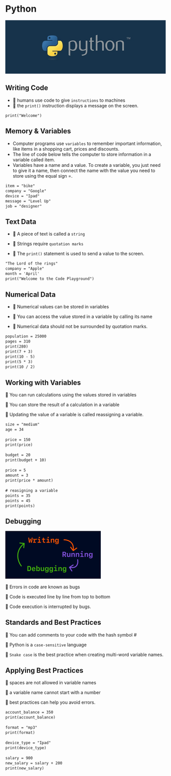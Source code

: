# Python
<img src="./images/python.jpg" />

## Writing Code
- 🌟 humans use code to give `instructions` to machines
- 🌟 the `print()` instruction displays a message on the screen.
```
print("Welcome")
```

## Memory & Variables
- Computer programs use `variables` to remember important information, like items in a shopping cart, prices and discounts.
- The line of code below tells the computer to store information in a variable called item.
- Variables have a name and a value. To create a variable, you just need to give it a name, then connect the name with the value you need to store using the equal sign =.
```
item = "bike"
company = "Google"
device = "Ipad"
message = "Level Up"
job = "designer"
```

## Text Data
- 🌟 A piece of text is called a `string`

- 🌟 Strings require `quotation marks`

- 🌟 The `print()` statement is used to send a value to the screen.
```
"The Lord of the rings"
company = "Apple"
month = 'April'
print("Welcome to the Code Playground")
```

## Numerical Data
- 🌟 Numerical values can be stored in variables

- 🌟 You can access the value stored in a variable by calling its name

- 🌟 Numerical data should not be surrounded by quotation marks.
```
population = 25000
pages = 310
print(280)
print(7 + 3)
print(10 - 5)
print(5 * 3)
print(10 / 2)
```

## Working with Variables
🌟 You can run calculations using the values stored in variables

🌟 You can store the result of a calculation in a variable

🌟 Updating the value of a variable is called reassigning a variable.
```
size = "medium"
age = 34

price = 150
print(price)

budget = 20
print(budget + 10)

price = 5
amount = 3
print(price * amount)

# reasigning a variable
points = 35
points = 45
print(points)
```

## Debugging
<img src="./images/debugging.png" style="width:300px" />

🌟 Errors in code are known as bugs

🌟 Code is executed line by line from top to bottom

🌟 Code execution is interrupted by bugs.

## Standards and Best Practices
🌟 You can add comments to your code with the hash symbol #

🌟 Python is a `case-sensitive` language

🌟 `Snake case` is the best practice when creating multi-word variable names.

## Applying Best Practices
🌟 spaces are not allowed in variable names

🌟 a variable name cannot start with a number

🌟 best practices can help you avoid errors.
```
account_balance = 350
print(account_balance)

format = "mp3"
print(format)

device_type = "Ipad"
print(device_type)

salary = 900
new_salary = salary + 200
print(new_salary)
```